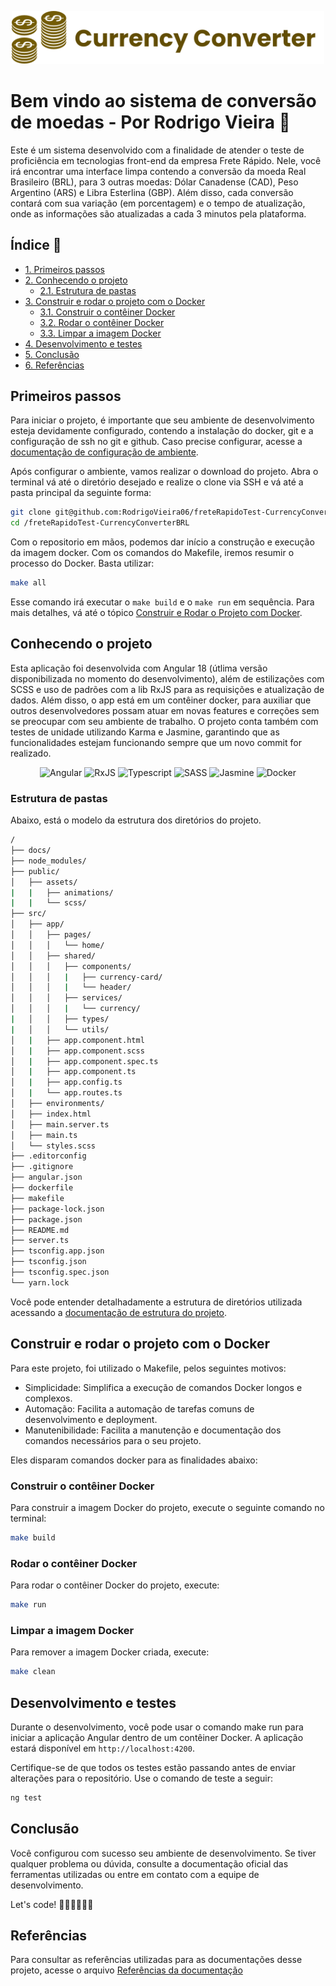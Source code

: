 <p align="center">
  <img src="public/assets/images/logo.svg" alt="Logo do Projeto" width=500>
</p>

# Bem vindo ao sistema de conversão de moedas - Por Rodrigo Vieira 🚀

Este é um sistema desenvolvido com a finalidade de atender o teste de proficiência
em tecnologias front-end da empresa Frete Rápido. Nele, você irá encontrar uma
interface limpa contendo a conversão da moeda Real Brasileiro (BRL), para 3 outras
moedas: Dólar Canadense (CAD), Peso Argentino (ARS) e Libra Esterlina (GBP). Além
disso, cada conversão contará com sua variação (em porcentagem) e o tempo de
atualização, onde as informações são atualizadas a cada 3 minutos pela plataforma.

## Índice 📝

- [1. Primeiros passos](#primeiros-passos)
- [2. Conhecendo o projeto](#conhecendo-o-projeto)
  - [2.1. Estrutura de pastas](#estrutura-de-pastas)
- [3. Construir e rodar o projeto com o Docker](#construir-e-rodar-o-projeto-com-o-docker)
  - [3.1. Construir o contêiner Docker](#construir-o-contêiner-docker)
  - [3.2. Rodar o contêiner Docker](#rodar-o-contêiner-docker)
  - [3.3. Limpar a imagem Docker](#limpar-a-imagem-docker)
- [4. Desenvolvimento e testes](#desenvolvimento-e-testes)
- [5. Conclusão](#conclusão)
- [6. Referências](#referências)

## Primeiros passos

Para iniciar o projeto, é importante que seu ambiente de desenvolvimento esteja
devidamente configurado, contendo a instalação do docker, git e a configuração de
ssh no git e github. Caso precise configurar, acesse a [documentação de configuração
de ambiente](docs/configuracaoDeAmbiente.md).

Após configurar o ambiente, vamos realizar o download do projeto. Abra o terminal
vá até o diretório desejado e realize o clone via SSH e vá até a pasta principal
da seguinte forma:

```sh
git clone git@github.com:RodrigoVieira06/freteRapidoTest-CurrencyConverterBRL.git
cd /freteRapidoTest-CurrencyConverterBRL
```

Com o repositorio em mãos, podemos dar início a construção e execução da imagem docker.
Com os comandos do Makefile, iremos resumir o processo do Docker. Basta utilizar:

```sh
make all
```

Esse comando irá executar o `make build` e o `make run` em sequência. Para mais
detalhes, vá até o tópico [Construir e Rodar o Projeto com Docker](#construir-e-rodar-o-projeto-com-o-docker).

## Conhecendo o projeto

Esta aplicação foi desenvolvida com Angular 18 (útlima versão disponibilizada no
momento do desenvolvimento), além de estilizações com SCSS e uso de padrões com a lib
RxJS para as requisições e atualização de dados. Além disso, o app está em um contêiner
docker, para auxiliar que outros desenvolvedores possam atuar em novas features e
correções sem se preocupar com seu ambiente de trabalho. O projeto conta também com
testes de unidade utilizando Karma e Jasmine, garantindo que as funcionalidades estejam
funcionando sempre que um novo commit for realizado.

<div align="center">
  <img alt="Angular" src="https://img.shields.io/badge/angular-%23DD0031.svg?style=for-the-badge&logo=angular&logoColor=white">
  <img alt="RxJS" src="https://img.shields.io/badge/rxjs-%23B7178C.svg?style=for-the-badge&logo=reactivex&logoColor=white">
  <img alt="Typescript" src="https://img.shields.io/badge/typescript-%23007ACC.svg?style=for-the-badge&logo=typescript&logoColor=white">
  <img alt="SASS" src="https://img.shields.io/badge/SASS-hotpink.svg?style=for-the-badge&logo=SASS&logoColor=white">
  <img alt="Jasmine" src="https://img.shields.io/badge/-Jasmine-%238A4182?style=for-the-badge&logo=Jasmine&logoColor=white">
  <img alt="Docker" src="https://img.shields.io/badge/docker-%230db7ed.svg?style=for-the-badge&logo=docker&logoColor=white">
</div>

### Estrutura de pastas

Abaixo, está o modelo da estrutura dos diretórios do projeto.

```sh
/
├── docs/
├── node_modules/
├── public/
│   ├── assets/
|   |   ├── animations/
|   |   └── scss/
├── src/
│   ├── app/
│   │   ├── pages/
│   │   │   └── home/
│   │   ├── shared/
│   │   │   ├── components/
│   │   │   |   ├── currency-card/
│   │   │   |   └── header/
│   │   │   ├── services/
│   │   │   |   └── currency/
|   │   │   ├── types/
|   │   │   └── utils/
│   |   ├── app.component.html
│   |   ├── app.component.scss
│   |   ├── app.component.spec.ts
│   |   ├── app.component.ts
│   |   ├── app.config.ts
│   |   └── app.routes.ts
│   ├── environments/
│   ├── index.html
│   ├── main.server.ts
│   ├── main.ts
│   └── styles.scss
├── .editorconfig
├── .gitignore
├── angular.json
├── dockerfile
├── makefile
├── package-lock.json
├── package.json
├── README.md
├── server.ts
├── tsconfig.app.json
├── tsconfig.json
├── tsconfig.spec.json
└── yarn.lock
```

Você pode entender detalhadamente a estrutura de diretórios utilizada acessando a
[documentação de estrutura do projeto](docs/estruturaDoProjeto.md).

## Construir e rodar o projeto com o Docker

Para este projeto, foi utilizado o Makefile, pelos seguintes motivos:

- Simplicidade: Simplifica a execução de comandos Docker longos e complexos.
- Automação: Facilita a automação de tarefas comuns de desenvolvimento e deployment.
- Manutenibilidade: Facilita a manutenção e documentação dos comandos necessários para o seu projeto.

Eles disparam comandos docker para as finalidades abaixo:

### Construir o contêiner Docker

Para construir a imagem Docker do projeto, execute o seguinte comando no terminal:

```sh
make build
```

### Rodar o contêiner Docker

Para rodar o contêiner Docker do projeto, execute:

```sh
make run
```

### Limpar a imagem Docker

Para remover a imagem Docker criada, execute:

```sh
make clean
```

## Desenvolvimento e testes

Durante o desenvolvimento, você pode usar o comando make run para iniciar a aplicação Angular dentro de um contêiner Docker. A aplicação estará disponível em ``http://localhost:4200``.

Certifique-se de que todos os testes estão passando antes de enviar alterações para o repositório. Use o comando de teste a seguir:

```sh
ng test
```

## Conclusão

Você configurou com sucesso seu ambiente de desenvolvimento. Se tiver qualquer problema ou dúvida, consulte a documentação oficial das ferramentas utilizadas ou entre em contato com a equipe de desenvolvimento.

Let's code! 👨🏻‍💻👩🏻‍💻

## Referências

Para consultar as referências utilizadas para as documentações desse projeto,
acesse o arquivo [Referências da documentação](docs/referenciasDaDocumentacao.md)
